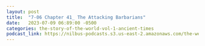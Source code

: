 ```yaml
---
layout: post
title:  "7-06 Chapter 41_ The Attacking Barbarians"
date:   2023-07-09 06:89:00 -0500
categories: the-story-of-the-world-vol-1-ancient-times
podcast_link: https://nilbus-podcasts.s3.us-east-2.amazonaws.com/the-well-trained-mind/The%20Story%20of%20the%20World%20Vol.%201%20Ancient%20Times/7-06%20Chapter%2041_%20The%20Attacking%20Barbarians.mp3
---
```

